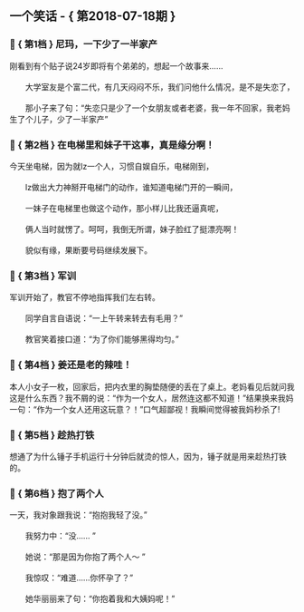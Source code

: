 ## 一个笑话 - { 第2018-07-18期 }
</hr>

### :jack_o_lantern: { 第1档 } 尼玛，一下少了一半家产
刚看到有个贴子说24岁即将有个弟弟的，想起一个故事来……<br/><br/>　　大学室友是个富二代，有几天闷闷不乐，我们问他什么情况，是不是失恋了，<br/><br/>　　那小子来了句：“失恋只是少了一个女朋友或者老婆，我一年不回家，我老妈生了个儿子，少了一半家产”


### :jack_o_lantern: { 第2档 } 在电梯里和妹子干这事，真是缘分啊！
今天坐电梯，因为就lz一个人，习惯自娱自乐，电梯刚到，<br/><br/>　　lz做出大力神掰开电梯门的动作，谁知道电梯门开的一瞬间，<br/><br/>　　一妹子在电梯里也做这个动作，那小样儿比我还逼真呢，<br/><br/>　　俩人当时就愣了。呵呵，我倒无所谓，妹子脸红了挺漂亮啊！<br/><br/>　　貌似有缘，果断要号码继续发展下。


### :jack_o_lantern: { 第3档 } 军训
军训开始了，教官不停地指挥我们左右转。<br/><br/>　　同学自言自语说：“一上午转来转去有毛用？”<br/><br/>　　教官笑着接口道：“为了你们能够黑得均匀。”


### :jack_o_lantern: { 第4档 } 姜还是老的辣哇！
本人小女子一枚，回家后，把内衣里的胸垫随便的丢在了桌上。老妈看见后就问我这是什么东西？我不屑的说：“作为一个女人，居然连这都不知道！”结果换来我妈一句：“作为一个女人还用这玩意？！”口气超鄙视！我瞬间觉得被我妈秒杀了!


### :jack_o_lantern: { 第5档 } 趁热打铁
想通了为什么锤子手机运行十分钟后就烫的惊人，因为，锤子就是用来趁热打铁的。


### :jack_o_lantern: { 第6档 } 抱了两个人
一天，我对象跟我说：“抱抱我轻了没。”<br/><br/>　　我努力中：“没…… ”<br/><br/>　　她说：“那是因为你抱了两个人～ ”<br/><br/>　　我惊叹：“难道……你怀孕了？”<br/><br/>　　她华丽丽来了句：“你抱着我和大姨妈呢！”

